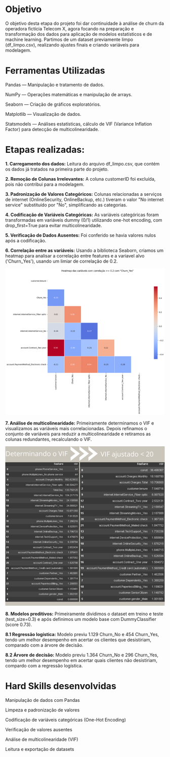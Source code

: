 # Objetivo

O objetivo desta etapa do projeto foi dar continuidade à análise de churn da operadora fictícia Telecom X, agora focando na preparação e transformação dos dados para aplicação de modelos estatísticos e de machine learning.
Partimos de um dataset previamente limpo (df_limpo.csv), realizando ajustes finais e criando variáveis para modelagem.

# Ferramentas Utilizadas

Pandas — Manipulação e tratamento de dados.

NumPy — Operações matemáticas e manipulação de arrays.

Seaborn — Criação de gráficos exploratórios.

Matplotlib — Visualização de dados.

Statsmodels — Análises estatísticas, cálculo de VIF (Variance Inflation Factor) para detecção de multicolinearidade.

# Etapas realizadas:

**1. Carregamento dos dados:**
   Leitura do arquivo df_limpo.csv, que contém os dados já tratados na primeira parte do projeto.

**2. Remoção de Colunas Irrelevantes:**
A coluna customerID foi excluída, pois não contribui para a modelagem.

**3. Padronização de Valores Categóricos:**
Colunas relacionadas a serviços de internet (OnlineSecurity, OnlineBackup, etc.) tiveram o valor "No internet service" substituído por "No", simplificando as categorias.

**4. Codificação de Variáveis Categóricas:**
As variáveis categóricas foram transformadas em variáveis dummy (0/1) utilizando one-hot encoding, com drop_first=True para evitar multicolinearidade.

**5. Verificação de Dados Ausentes:**
Foi conferido se havia valores nulos após a codificação.

**6. Correlação entre as variáveis:**
Usando a biblioteca Seaborn, criamos um heatmap para analisar a correlação entre features e a variavel alvo ('Churn_Yes'), usando um limiar de correlação de 0.2.

![Imagem do heatmap de correlação.](heatmap.png)

**7. Análise de multicolinearidade:**
Primeiramente determinamos o VIF e visualizamos as variáveis mais correlacionadas. Depois refinamos o conjunto de variáveis para reduzir a multicolinearidade e retiramos as colunas redundantes, recalculando o VIF.

![DataFrame do VIF ajustado.](VIF.png)

**8. Modelos preditivos:**
Primeiramente dividimos o dataset em treino e teste (test_size=0.3) e após definimos um modelo base com DummyClassifier (score 0.73).

**8.1 Regressão logística:**
Modelo previu 1.129 Churn_No e 454 Churn_Yes, tendo um melhor desempenho em acertar os clientes que desistiriam, comparado com a árvore de decisão.

**8.2 Árvore de decisão:**
Modelo previu 1.364 Churn_No e 296 Churn_Yes, tendo um melhor desempenho em acertar quais clientes não desistiriam, compardo com a regressão logística.

# Hard Skills desenvolvidas
Manipulação de dados com Pandas

Limpeza e padronização de valores

Codificação de variáveis categóricas (One-Hot Encoding)

Verificação de valores ausentes

Análise de multicolinearidade (VIF)

Leitura e exportação de datasets



